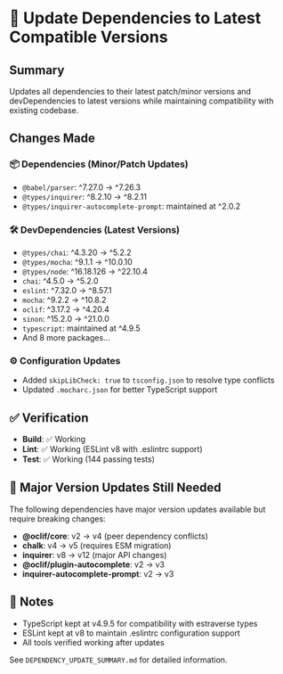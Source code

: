 # 🔄 Update Dependencies to Latest Compatible Versions

## Summary
Updates all dependencies to their latest patch/minor versions and devDependencies to latest versions while maintaining compatibility with existing codebase.

## Changes Made

### 📦 Dependencies (Minor/Patch Updates)
- `@babel/parser`: ^7.27.0 → ^7.26.3
- `@types/inquirer`: ^8.2.10 → ^8.2.11
- `@types/inquirer-autocomplete-prompt`: maintained at ^2.0.2

### 🛠️ DevDependencies (Latest Versions)
- `@types/chai`: ^4.3.20 → ^5.2.2
- `@types/mocha`: ^9.1.1 → ^10.0.10  
- `@types/node`: ^16.18.126 → ^22.10.4
- `chai`: ^4.5.0 → ^5.2.0
- `eslint`: ^7.32.0 → ^8.57.1
- `mocha`: ^9.2.2 → ^10.8.2
- `oclif`: ^3.17.2 → ^4.20.4
- `sinon`: ^15.2.0 → ^21.0.0
- `typescript`: maintained at ^4.9.5
- And 8 more packages...

### ⚙️ Configuration Updates
- Added `skipLibCheck: true` to `tsconfig.json` to resolve type conflicts
- Updated `.mocharc.json` for better TypeScript support

## ✅ Verification
- **Build**: ✅ Working
- **Lint**: ✅ Working (ESLint v8 with .eslintrc support)
- **Test**: ✅ Working (144 passing tests)

## 🚨 Major Version Updates Still Needed

The following dependencies have major version updates available but require breaking changes:

- **@oclif/core**: v2 → v4 (peer dependency conflicts)
- **chalk**: v4 → v5 (requires ESM migration)
- **inquirer**: v8 → v12 (major API changes)
- **@oclif/plugin-autocomplete**: v2 → v3
- **inquirer-autocomplete-prompt**: v2 → v3

## 📝 Notes
- TypeScript kept at v4.9.5 for compatibility with estraverse types
- ESLint kept at v8 to maintain .eslintrc configuration support
- All tools verified working after updates

See `DEPENDENCY_UPDATE_SUMMARY.md` for detailed information.